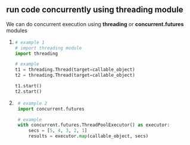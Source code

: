## run code concurrently using threading module

We can do concurrent execution using **threading** or **concurrent.futures** modules

1. ```python
   # example 1
   # import threading module
   import threading

   # example
   t1 = threading.Thread(target=callable_object)
   t2 = threading.Thread(target=callable_object)

   t1.start()
   t2.start()
   ```

2. ```python
    # example 2
    import concurrent.futures

    # example
    with concurrent.futures.ThreadPoolExecutor() as executor:
        secs = [5, 4, 3, 2, 1]
        results = executor.map(callable_object, secs)

   ```
